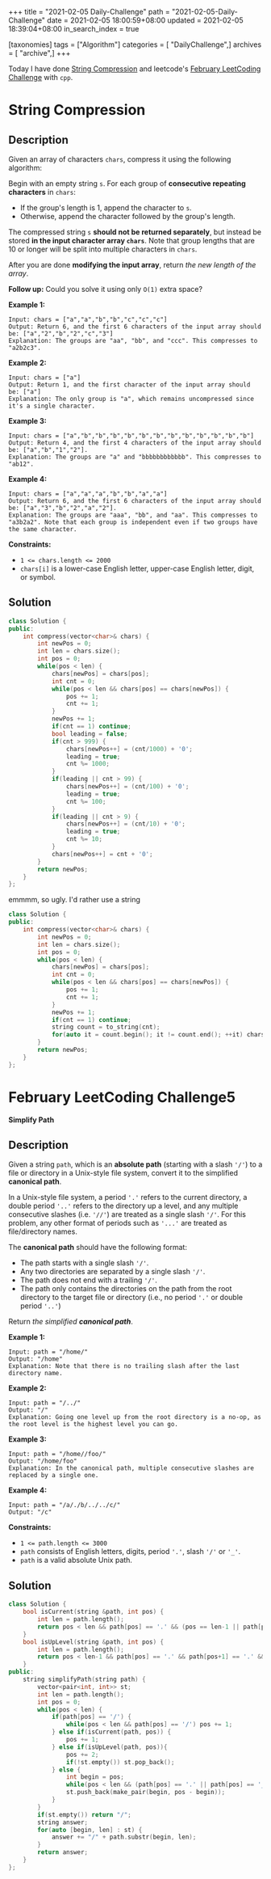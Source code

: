 +++
title = "2021-02-05 Daily-Challenge"
path = "2021-02-05-Daily-Challenge"
date = 2021-02-05 18:00:59+08:00
updated = 2021-02-05 18:39:04+08:00
in_search_index = true

[taxonomies]
tags = ["Algorithm"]
categories = [ "DailyChallenge",]
archives = [ "archive",]
+++

Today I have done [String Compression](https://leetcode.com/problems/string-compression/) and leetcode's [February LeetCoding Challenge](https://leetcode.com/explore/featured/card/february-leetcoding-challenge-2021/584/week-1-february-1st-february-7th/3629/) with `cpp`.

<!-- more -->

# String Compression

## Description

Given an array of characters `chars`, compress it using the following algorithm:

Begin with an empty string `s`. For each group of **consecutive repeating characters** in `chars`:

- If the group's length is 1, append the character to `s`.
- Otherwise, append the character followed by the group's length.

The compressed string `s` **should not be returned separately**, but instead be stored **in the input character array `chars`**. Note that group lengths that are 10 or longer will be split into multiple characters in `chars`.

After you are done **modifying the input array**, return *the new length of the array*.

 

**Follow up:**
Could you solve it using only `O(1)` extra space?

 

**Example 1:**

```
Input: chars = ["a","a","b","b","c","c","c"]
Output: Return 6, and the first 6 characters of the input array should be: ["a","2","b","2","c","3"]
Explanation: The groups are "aa", "bb", and "ccc". This compresses to "a2b2c3".
```

**Example 2:**

```
Input: chars = ["a"]
Output: Return 1, and the first character of the input array should be: ["a"]
Explanation: The only group is "a", which remains uncompressed since it's a single character.
```

**Example 3:**

```
Input: chars = ["a","b","b","b","b","b","b","b","b","b","b","b","b"]
Output: Return 4, and the first 4 characters of the input array should be: ["a","b","1","2"].
Explanation: The groups are "a" and "bbbbbbbbbbbb". This compresses to "ab12".
```

**Example 4:**

```
Input: chars = ["a","a","a","b","b","a","a"]
Output: Return 6, and the first 6 characters of the input array should be: ["a","3","b","2","a","2"].
Explanation: The groups are "aaa", "bb", and "aa". This compresses to "a3b2a2". Note that each group is independent even if two groups have the same character.
```

 

**Constraints:**

- `1 <= chars.length <= 2000`
- `chars[i]` is a lower-case English letter, upper-case English letter, digit, or symbol.

## Solution

``` cpp
class Solution {
public:
    int compress(vector<char>& chars) {
        int newPos = 0;
        int len = chars.size();
        int pos = 0;
        while(pos < len) {
            chars[newPos] = chars[pos];
            int cnt = 0;
            while(pos < len && chars[pos] == chars[newPos]) {
                pos += 1;
                cnt += 1;
            }
            newPos += 1;
            if(cnt == 1) continue;
            bool leading = false;
            if(cnt > 999) {
                chars[newPos++] = (cnt/1000) + '0';
                leading = true;
                cnt %= 1000;
            }
            if(leading || cnt > 99) { 
                chars[newPos++] = (cnt/100) + '0';
                leading = true;
                cnt %= 100;
            }
            if(leading || cnt > 9) { 
                chars[newPos++] = (cnt/10) + '0';
                leading = true;
                cnt %= 10;
            }
            chars[newPos++] = cnt + '0';
        }
        return newPos;
    }
};
```

emmmm, so ugly. I'd rather use a string

``` cpp
class Solution {
public:
    int compress(vector<char>& chars) {
        int newPos = 0;
        int len = chars.size();
        int pos = 0;
        while(pos < len) {
            chars[newPos] = chars[pos];
            int cnt = 0;
            while(pos < len && chars[pos] == chars[newPos]) {
                pos += 1;
                cnt += 1;
            }
            newPos += 1;
            if(cnt == 1) continue;
            string count = to_string(cnt);
            for(auto it = count.begin(); it != count.end(); ++it) chars[newPos++] = *it;
        }
        return newPos;
    }
};
```

# February LeetCoding Challenge5

**Simplify Path**

## Description

Given a string `path`, which is an **absolute path** (starting with a slash `'/'`) to a file or directory in a Unix-style file system, convert it to the simplified **canonical path**.

In a Unix-style file system, a period `'.'` refers to the current directory, a double period `'..'` refers to the directory up a level, and any multiple consecutive slashes (i.e. `'//'`) are treated as a single slash `'/'`. For this problem, any other format of periods such as `'...'` are treated as file/directory names.

The **canonical path** should have the following format:

- The path starts with a single slash `'/'`.
- Any two directories are separated by a single slash `'/'`.
- The path does not end with a trailing `'/'`.
- The path only contains the directories on the path from the root directory to the target file or directory (i.e., no period `'.'` or double period `'..'`)

Return *the simplified **canonical path***.

 

**Example 1:**

```
Input: path = "/home/"
Output: "/home"
Explanation: Note that there is no trailing slash after the last directory name.
```

**Example 2:**

```
Input: path = "/../"
Output: "/"
Explanation: Going one level up from the root directory is a no-op, as the root level is the highest level you can go.
```

**Example 3:**

```
Input: path = "/home//foo/"
Output: "/home/foo"
Explanation: In the canonical path, multiple consecutive slashes are replaced by a single one.
```

**Example 4:**

```
Input: path = "/a/./b/../../c/"
Output: "/c"
```

 

**Constraints:**

- `1 <= path.length <= 3000`
- `path` consists of English letters, digits, period `'.'`, slash `'/'` or `'_'`.
- `path` is a valid absolute Unix path.

## Solution

``` cpp
class Solution {
    bool isCurrent(string &path, int pos) {
        int len = path.length();
        return pos < len && path[pos] == '.' && (pos == len-1 || path[pos+1] == '/');
    }
    bool isUpLevel(string &path, int pos) {
        int len = path.length();
        return pos < len-1 && path[pos] == '.' && path[pos+1] == '.' && (pos == len-2 || path[pos+2] == '/');
    }
public:
    string simplifyPath(string path) {
        vector<pair<int, int>> st;
        int len = path.length();
        int pos = 0;
        while(pos < len) {
            if(path[pos] == '/') {
                while(pos < len && path[pos] == '/') pos += 1;
            } else if(isCurrent(path, pos)) {
                pos += 1;
            } else if(isUpLevel(path, pos)){
                pos += 2;
                if(!st.empty()) st.pop_back();
            } else {
                int begin = pos;
                while(pos < len && (path[pos] == '.' || path[pos] == '_' || isalnum(path[pos]))) ++pos;
                st.push_back(make_pair(begin, pos - begin));
            }
        }
        if(st.empty()) return "/";
        string answer;
        for(auto [begin, len] : st) {
            answer += "/" + path.substr(begin, len);
        }
        return answer;
    }
};
```